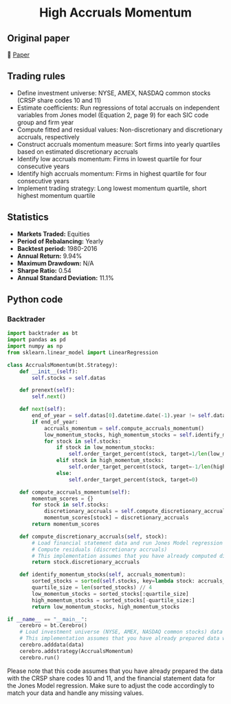 <div align="center">
  <h1>High Accruals Momentum</h1>
</div>

## Original paper

📕 [Paper](https://papers.ssrn.com/sol3/papers.cfm?abstract_id=3188172)

## Trading rules

- Define investment universe: NYSE, AMEX, NASDAQ common stocks (CRSP share codes 10 and 11)
- Estimate coefficients: Run regressions of total accruals on independent variables from Jones model (Equation 2, page 9) for each SIC code group and firm year
- Compute fitted and residual values: Non-discretionary and discretionary accruals, respectively
- Construct accruals momentum measure: Sort firms into yearly quartiles based on estimated discretionary accruals
- Identify low accruals momentum: Firms in lowest quartile for four consecutive years
- Identify high accruals momentum: Firms in highest quartile for four consecutive years
- Implement trading strategy: Long lowest momentum quartile, short highest momentum quartile

## Statistics

- **Markets Traded:** Equities
- **Period of Rebalancing:** Yearly
- **Backtest period:** 1980-2016
- **Annual Return:** 9.94%
- **Maximum Drawdown:** N/A
- **Sharpe Ratio:** 0.54
- **Annual Standard Deviation:** 11.1%

## Python code

### Backtrader

```python
import backtrader as bt
import pandas as pd
import numpy as np
from sklearn.linear_model import LinearRegression

class AccrualsMomentum(bt.Strategy):
    def __init__(self):
        self.stocks = self.datas

    def prenext(self):
        self.next()

    def next(self):
        end_of_year = self.datas[0].datetime.date(-1).year != self.datas[0].datetime.date().year
        if end_of_year:
            accruals_momentum = self.compute_accruals_momentum()
            low_momentum_stocks, high_momentum_stocks = self.identify_momentum_stocks(accruals_momentum)
            for stock in self.stocks:
                if stock in low_momentum_stocks:
                    self.order_target_percent(stock, target=1/len(low_momentum_stocks))
                elif stock in high_momentum_stocks:
                    self.order_target_percent(stock, target=-1/len(high_momentum_stocks))
                else:
                    self.order_target_percent(stock, target=0)

    def compute_accruals_momentum(self):
        momentum_scores = {}
        for stock in self.stocks:
            discretionary_accruals = self.compute_discretionary_accruals(stock)
            momentum_scores[stock] = discretionary_accruals
        return momentum_scores

    def compute_discretionary_accruals(self, stock):
        # Load financial statement data and run Jones Model regression here
        # Compute residuals (discretionary accruals)
        # This implementation assumes that you have already computed discretionary accruals
        return stock.discretionary_accruals

    def identify_momentum_stocks(self, accruals_momentum):
        sorted_stocks = sorted(self.stocks, key=lambda stock: accruals_momentum[stock])
        quartile_size = len(sorted_stocks) // 4
        low_momentum_stocks = sorted_stocks[:quartile_size]
        high_momentum_stocks = sorted_stocks[-quartile_size:]
        return low_momentum_stocks, high_momentum_stocks

if __name__ == "__main__":
    cerebro = bt.Cerebro()
    # Load investment universe (NYSE, AMEX, NASDAQ common stocks) data here
    # This implementation assumes that you have already prepared data with CRSP share codes 10 and 11
    cerebro.adddata(data)
    cerebro.addstrategy(AccrualsMomentum)
    cerebro.run()
```

Please note that this code assumes that you have already prepared the data with the CRSP share codes 10 and 11, and the financial statement data for the Jones Model regression. Make sure to adjust the code accordingly to match your data and handle any missing values.